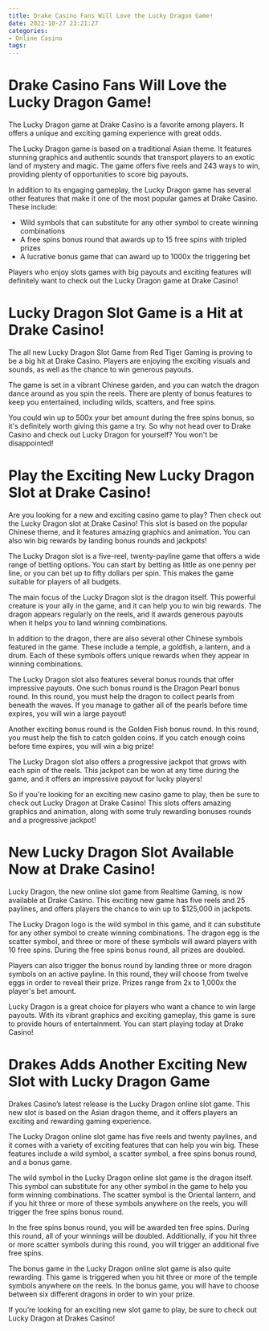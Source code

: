 ```yaml
---
title: Drake Casino Fans Will Love the Lucky Dragon Game! 
date: 2022-10-27 23:21:27
categories:
- Online Casino
tags:
---
```



#  Drake Casino Fans Will Love the Lucky Dragon Game! 

The Lucky Dragon game at Drake Casino is a favorite among players. It offers a unique and exciting gaming experience with great odds.

The Lucky Dragon game is based on a traditional Asian theme. It features stunning graphics and authentic sounds that transport players to an exotic land of mystery and magic. The game offers five reels and 243 ways to win, providing plenty of opportunities to score big payouts.

In addition to its engaging gameplay, the Lucky Dragon game has several other features that make it one of the most popular games at Drake Casino. These include:

* Wild symbols that can substitute for any other symbol to create winning combinations
 * A free spins bonus round that awards up to 15 free spins with tripled prizes
 * A lucrative bonus game that can award up to 1000x the triggering bet

Players who enjoy slots games with big payouts and exciting features will definitely want to check out the Lucky Dragon game at Drake Casino!

#  Lucky Dragon Slot Game is a Hit at Drake Casino! 

The all new Lucky Dragon Slot Game from Red Tiger Gaming is proving to be a big hit at Drake Casino. Players are enjoying the exciting visuals and sounds, as well as the chance to win generous payouts.

The game is set in a vibrant Chinese garden, and you can watch the dragon dance around as you spin the reels. There are plenty of bonus features to keep you entertained, including wilds, scatters, and free spins.

You could win up to 500x your bet amount during the free spins bonus, so it's definitely worth giving this game a try. So why not head over to Drake Casino and check out Lucky Dragon for yourself? You won't be disappointed!

#  Play the Exciting New Lucky Dragon Slot at Drake Casino! 

Are you looking for a new and exciting casino game to play? Then check out the Lucky Dragon slot at Drake Casino! This slot is based on the popular Chinese theme, and it features amazing graphics and animation. You can also win big rewards by landing bonus rounds and jackpots! 

The Lucky Dragon slot is a five-reel, twenty-payline game that offers a wide range of betting options. You can start by betting as little as one penny per line, or you can bet up to fifty dollars per spin. This makes the game suitable for players of all budgets. 

The main focus of the Lucky Dragon slot is the dragon itself. This powerful creature is your ally in the game, and it can help you to win big rewards. The dragon appears regularly on the reels, and it awards generous payouts when it helps you to land winning combinations. 

In addition to the dragon, there are also several other Chinese symbols featured in the game. These include a temple, a goldfish, a lantern, and a drum. Each of these symbols offers unique rewards when they appear in winning combinations. 

The Lucky Dragon slot also features several bonus rounds that offer impressive payouts. One such bonus round is the Dragon Pearl bonus round. In this round, you must help the dragon to collect pearls from beneath the waves. If you manage to gather all of the pearls before time expires, you will win a large payout! 

Another exciting bonus round is the Golden Fish bonus round. In this round, you must help the fish to catch golden coins. If you catch enough coins before time expires, you will win a big prize! 

The Lucky Dragon slot also offers a progressive jackpot that grows with each spin of the reels. This jackpot can be won at any time during the game, and it offers an impressive payout for lucky players! 

So if you're looking for an exciting new casino game to play, then be sure to check out Lucky Dragon at Drake Casino! This slots offers amazing graphics and animation, along with some truly rewarding bonuses rounds and a progressive jackpot!

#  New Lucky Dragon Slot Available Now at Drake Casino! 

Lucky Dragon, the new online slot game from Realtime Gaming, is now available at Drake Casino. This exciting new game has five reels and 25 paylines, and offers players the chance to win up to $125,000 in jackpots.

The Lucky Dragon logo is the wild symbol in this game, and it can substitute for any other symbol to create winning combinations. The dragon egg is the scatter symbol, and three or more of these symbols will award players with 10 free spins. During the free spins bonus round, all prizes are doubled.

Players can also trigger the bonus round by landing three or more dragon symbols on an active payline. In this round, they will choose from twelve eggs in order to reveal their prize. Prizes range from 2x to 1,000x the player's bet amount.

Lucky Dragon is a great choice for players who want a chance to win large payouts. With its vibrant graphics and exciting gameplay, this game is sure to provide hours of entertainment. You can start playing today at Drake Casino!

#  Drakes Adds Another Exciting New Slot with Lucky Dragon Game

Drakes Casino’s latest release is the Lucky Dragon online slot game. This new slot is based on the Asian dragon theme, and it offers players an exciting and rewarding gaming experience.

The Lucky Dragon online slot game has five reels and twenty paylines, and it comes with a variety of exciting features that can help you win big. These features include a wild symbol, a scatter symbol, a free spins bonus round, and a bonus game.

The wild symbol in the Lucky Dragon online slot game is the dragon itself. This symbol can substitute for any other symbol in the game to help you form winning combinations. The scatter symbol is the Oriental lantern, and if you hit three or more of these symbols anywhere on the reels, you will trigger the free spins bonus round.

In the free spins bonus round, you will be awarded ten free spins. During this round, all of your winnings will be doubled. Additionally, if you hit three or more scatter symbols during this round, you will trigger an additional five free spins.

The bonus game in the Lucky Dragon online slot game is also quite rewarding. This game is triggered when you hit three or more of the temple symbols anywhere on the reels. In the bonus game, you will have to choose between six different dragons in order to win your prize.

If you’re looking for an exciting new slot game to play, be sure to check out Lucky Dragon at Drakes Casino!